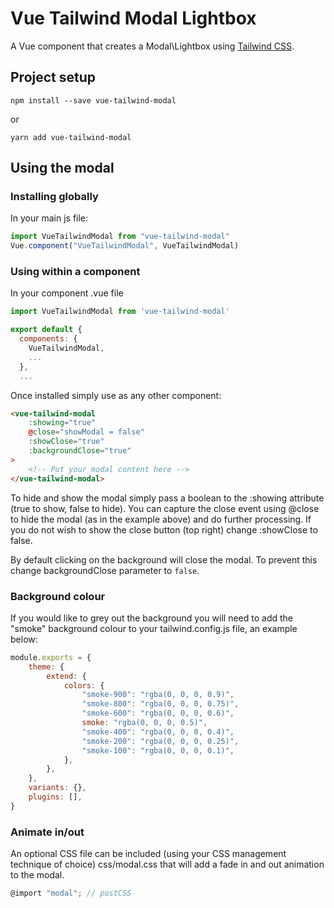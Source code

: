 # Vue Tailwind Modal Lightbox

A Vue component that creates a Modal\Lightbox using [Tailwind CSS](https://tailwindcss.com).

## Project setup

```
npm install --save vue-tailwind-modal
```

or

```
yarn add vue-tailwind-modal
```

## Using the modal

### Installing globally

In your main js file:

```js
import VueTailwindModal from "vue-tailwind-modal"
Vue.component("VueTailwindModal", VueTailwindModal)
```

### Using within a component

In your component .vue file

```js
import VueTailwindModal from 'vue-tailwind-modal'

export default {
  components: {
	VueTailwindModal,
	...
  },
  ...
```

Once installed simply use as any other component:

```html
<vue-tailwind-modal
	:showing="true"
	@close="showModal = false"
	:showClose="true"
	:backgroundClose="true"
>
	<!-- Put your modal content here -->
</vue-tailwind-modal>
```

To hide and show the modal simply pass a boolean to the :showing attribute (true to show, false to hide).
You can capture the close event using @close to hide the modal (as in the example above) and do further processing.
If you do not wish to show the close button (top right) change :showClose to false.

By default clicking on the background will close the modal. To prevent this change backgroundClose parameter to `false`.

### Background colour

If you would like to grey out the background you will need to add the "smoke" background colour to your tailwind.config.js file, an example below:

```js
module.exports = {
	theme: {
		extend: {
			colors: {
				"smoke-900": "rgba(0, 0, 0, 0.9)",
				"smoke-800": "rgba(0, 0, 0, 0.75)",
				"smoke-600": "rgba(0, 0, 0, 0.6)",
				smoke: "rgba(0, 0, 0, 0.5)",
				"smoke-400": "rgba(0, 0, 0, 0.4)",
				"smoke-200": "rgba(0, 0, 0, 0.25)",
				"smoke-100": "rgba(0, 0, 0, 0.1)",
			},
		},
	},
	variants: {},
	plugins: [],
}
```

### Animate in/out

An optional CSS file can be included (using your CSS management technique of choice) css/modal.css that will add a fade in and out animation to the modal.

```js
@import "modal"; // postCSS
```
